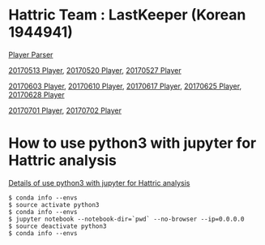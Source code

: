 # Hattric Team : LastKeeper (Korean 1944941)

[Player Parser](00_Data/00_Player/htmlToObject.ipynb)

[20170513 Player](00_Data/00_Player/20170513/player.txt), [20170520 Player](00_Data/00_Player/20170520/player.txt), [20170527 Player](00_Data/00_Player/20170527/player.txt)

[20170603 Player](00_Data/00_Player/20170603/player.txt), [20170610 Player](00_Data/00_Player/20170610/player.txt), [20170617 Player](00_Data/00_Player/20170617/player.txt), [20170625 Player](00_Data/00_Player/20170625/player.txt), [20170628 Player](00_Data/00_Player/20170628/player.txt)

[20170701 Player](00_Data/00_Player/20170701/firefox_player_skill_table.txt), [20170702 Player](00_Data/00_Player/20170702/firefox_player_skill_table.txt)

# How to use python3 with jupyter for Hattric analysis

[Details of use python3 with jupyter for Hattric analysis](01_use/01_use_python3_on_jupyternotebook.md)

```{bash}
$ conda info --envs
$ source activate python3
$ conda info --envs
$ jupyter notebook --notebook-dir=`pwd` --no-browser --ip=0.0.0.0
$ source deactivate python3
$ conda info --envs
```
